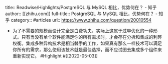 title:: Readwise/Highlights/PostgreSQL 与 MySQL 相比，优势何在？ - 知乎
author:: [[zhihu.com]]
full-title:: PostgreSQL 与 MySQL 相比，优势何在？ - 知乎
category:: #articles
url:: https://www.zhihu.com/question/20010554
- 为了不需要的规模而设计完全是白费功夫，实际上这属于过早优化的一种形式。只有当没有单个软件能满足你的所有需求时，才会存在分拆和集成的利弊权衡。集成多种异构技术是相当棘手的工作，如果真有那么一样技术可以满足你所有的需求，那么使用该技术就是最佳选择，而不应试图去集成多个组件来重新实现它。 #Highlight #[[2022-05-03]]